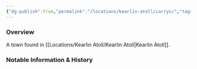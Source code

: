 ```yaml
---
{"dg-publish":true,"permalink":"/locations/kearlin-atoll/carryn/","tags":["Undiscovered"],"updated":"2025-02-13T18:05:04.692+00:00"}
---
```



### Overview
A town found in [[Locations/Kearlin Atoll/Kearlin Atoll\|Kearlin Atoll]].

### Notable Information & History 